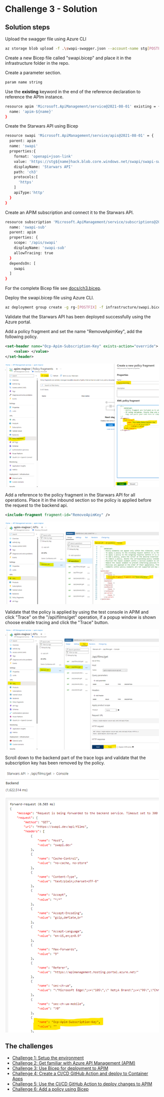# Challenge 3 - Solution

## Solution steps

Upload the swagger file using Azure CLI

```bash
az storage blob upload -f .\swapi-swagger.json --account-name stg[POSTFIX]hack -c swapi
```

Create a new Bicep file called "swapi.bicep" and place it in the infrastructure folder in the repo. 

Create a parameter section. 

```bash
param name string
```

Use the **existing** keyword in the end of the reference declaration to reference the APIm instance. 


```bash
resource apim 'Microsoft.ApiManagement/service@2021-08-01' existing = {
  name: 'apim-${name}'
}
```

Create the Starwars API using Bicep

```bash
resource swapi 'Microsoft.ApiManagement/service/apis@2021-08-01' = {
  parent: apim
  name: 'swapi'
  properties:{
    format: 'openapi+json-link'
    value: 'https://stg${name}hack.blob.core.windows.net/swapi/swapi-swagger.json'
    displayName: 'Starwars API'
    path: 'ch3'
    protocols:[
      'https'
    ]
    apiType:'http'
  }
}
```

Create an APIM subscription and connect it to the Starwars API. 

```bash
resource subscription 'Microsoft.ApiManagement/service/subscriptions@2021-12-01-preview' = {
  name: 'swapi-sub'
  parent: apim
  properties: {
    scope: '/apis/swapi'
    displayName: 'swapi-sub'
    allowTracing: true
  }
  dependsOn: [
    swapi
  ]
}
```

For the complete Bicep file see [docs/ch3.bicep](ch3.bicep). 

Deploy the swapi.bicep file using Azure CLI.

```bash
az deployment group create -g rg-[POSTFIX] -f infrastructure/swapi.bicep -p name=[POSTFIX]
```

Validate that the Starwars API has been deployed successfully using the Azure portal. 

Add a policy fragment and set the name "RemoveApimKey", add the following policy. 

```xml
<set-header name="Ocp-Apim-Subscription-Key" exists-action="override">
	<value> </value>
</set-header>
```

![RemovePolicy](img/ch3-1.png)

Add a reference to the policy fragment in the Starwars API for all operations. Place it in the inbound section so the policy is applied before the request to the backend api. 

```xml
<include-fragment fragment-id="RemoveApimKey" />
```

![RemovePolicy](img/ch3-2.png)

Validate that the policy is applied by using the test console in APIM and click "Trace" on the "/api/films/get" operation, if a popup window is shown choose enable tracing and click the "Trace" button. 

![RemovePolicy](img/ch3-3.png)

Scroll down to the backend part of the trace logs and validate that the subscription key has been removed by the policy. 

![RemovePolicy](img/ch3-4.png)

## The challenges

* [Challenge 1: Setup the environment](challenge1.md)
* [Challenge 2: Get familiar with Azure API Management (APIM)](challenge2.md)
* [Challenge 3: Use Bicep for deployment to APIM](challenge3.md)
* [Challenge 4: Create a CI/CD GitHub Action and deploy to Container Apps](challenge4.md)
* [Challenge 5: Use the CI/CD GitHub Action to deploy changes to APIM](challenge5.md)
* [Challenge 6: Add a policy using Bicep](challenge6.md)
